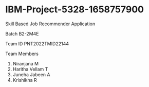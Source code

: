 # IBM-Project-5328-1658757900

Skill  Based Job Recommender Application

Batch
B2-2M4E

Team ID
PNT2022TMID22144

Team Members
1. Niranjana M
2. Haritha Vellam T
3. Juneha Jabeen A
4. Krishikha R
